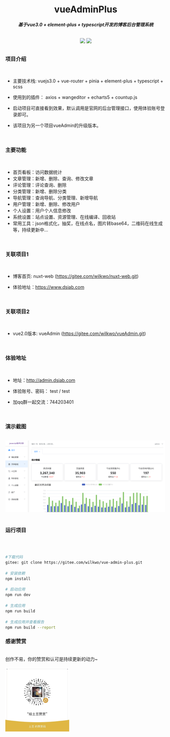 <h1 align="center" style=" font-weight: bold;">vueAdminPlus</h1>
<h5 align="center">基于vue3.0 + element-plus + typescript开发的博客后台管理系统</h5>


<p align="center" style="padding:10px">
	<a href="https://gitee.com/wilkwo/vue-admin-plus.git"><img src="https://gitee.com/wilkwo/vueAdmin/badge/star.svg?theme=dark"></a>
	<a href="https://gitee.com/wilkwo/vue-admin-plus.git"><img src="https://gitee.com/wilkwo/vueAdmin/badge/fork.svg?theme=dark"></a>
</p>


### 项目介绍

<br>


- 主要技术栈: vuejs3.0 + vue-router + pinia + element-plus + typescript + scss

- 使用到的插件： axios + wangeditor + echarts5 + countup.js

- 启动项目可直接看到效果，默认调用是官网的后台管理接口，使用体验账号登录即可。
  
- 该项目为另一个项目vueAdmin的升级版本。


<br>

### 主要功能

<br>


- 首页看板：访问数据统计
- 文章管理：新增、删除、查询、修改文章
- 评论管理：评论查询、删除
- 分类管理：新增、删除分类
- 导航管理：查询导航、分类管理、新增导航
- 用户管理：新增、删除、修改用户
- 个人设置：用户个人信息修改
- 系统设置：站点设置、资源管理、在线编译、回收站
- 常用工具：json格式化，抽奖，在线点名，图片转base64，二维码在线生成等，持续更新中...


<br>

### 关联项目1
<br>

- 博客首页: nuxt-web (https://gitee.com/wilkwo/nuxt-web.git) 
  
- 体验地址：https://www.dsiab.com

<br>

### 关联项目2

<br>

- vue2.0版本: vueAdmin (https://gitee.com/wilkwo/vueAdmin.git) 
  

<br>


### 体验地址
<br>

- 地址：http://admin.dsiab.com

- 体验账号、密码： test / test
  
- 加qq群一起交流：744203401

<br>

### 演示截图

<br>
<img src="./src/assets/images/screenshot.png" alt="赞赏" width="500px" />

<br>
<br>

### 运行项目

<br>

``` bash

#下载代码
gitee: git clone https://gitee.com/wilkwo/vue-admin-plus.git

# 安装依赖
npm install

# 启动应用 
npm run dev

# 生成应用
npm run build

# 生成应用并查看报告
npm run build --report
```

### 感谢赞赏  

<br>
 创作不易，你的赞赏和认可是持续更新的动力~
<br>
<br>
<img src="./src/assets/images/zanshan.jpeg" alt="赞赏" width="200px" />